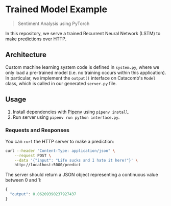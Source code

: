# Trained Model Example
> Sentiment Analysis using PyTorch

In this repository, we serve a trained Recurrent Neural Network (LSTM) to make predictions over HTTP.

## Architecture
Custom machine learning system code is defined in `system.py`, where we only load a pre-trained model (i.e. no training occurs within this application). In particular, we implement the `output()` interface on Catacomb's `Model` class, which is called in our generated `server.py` file.

## Usage
1. Install dependencies with [Pipenv]() using `pipenv install`.
2. Run server using `pipenv run python interface.py`.

### Requests and Responses
You can `curl` the HTTP server to make a prediction:

```bash
curl --header "Content-Type: application/json" \
    --request POST \
    --data '{"input": "Life sucks and I hate it here!"}' \
    http://localhost:5000/predict
```

The server should return a JSON object representing a continuous value between 0 and 1:

```javascript
{
  "output": 0.06209390237927437
}
```